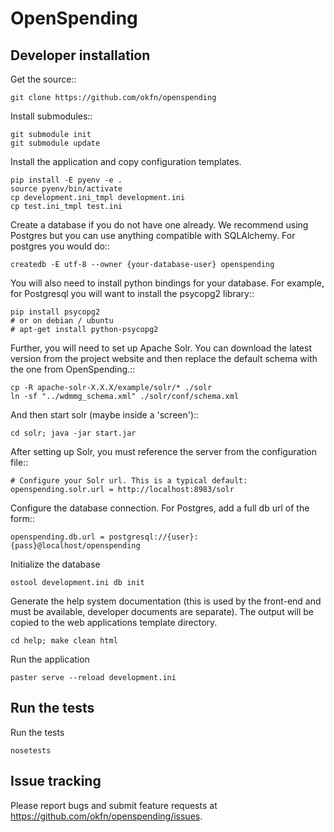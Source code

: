 # OpenSpending

## Developer installation

Get the source::

    git clone https://github.com/okfn/openspending

Install submodules::

    git submodule init
    git submodule update

Install the application and copy configuration templates.

    pip install -E pyenv -e .
    source pyenv/bin/activate
    cp development.ini_tmpl development.ini
    cp test.ini_tmpl test.ini

Create a database if you do not have one already. We recommend using Postgres
but you can use anything compatible with SQLAlchemy. For postgres you would do::

    createdb -E utf-8 --owner {your-database-user} openspending

You will also need to install python bindings for your database. For example,
for Postgresql you will want to install the psycopg2 library::

    pip install psycopg2
    # or on debian / ubuntu
    # apt-get install python-psycopg2

Further, you will need to set up Apache Solr. You can download the
latest version from the project website and then replace the default
schema with the one from OpenSpending.::

    cp -R apache-solr-X.X.X/example/solr/* ./solr
    ln -sf "../wdmmg_schema.xml" ./solr/conf/schema.xml

And then start solr (maybe inside a 'screen')::

    cd solr; java -jar start.jar

After setting up Solr, you must reference the server from the
configuration file::

    # Configure your Solr url. This is a typical default:
    openspending.solr.url = http://localhost:8983/solr

Configure the database connection. For Postgres, add a full db url of
the form::

    openspending.db.url = postgresql://{user}:{pass}@localhost/openspending

Initialize the database

    ostool development.ini db init

Generate the help system documentation (this is used by the front-end
and must be available, developer documents are separate). The output 
will be copied to the web applications template directory.

    cd help; make clean html

Run the application

    paster serve --reload development.ini

## Run the tests

Run the tests

    nosetests

## Issue tracking

Please report bugs and submit feature requests at https://github.com/okfn/openspending/issues.
